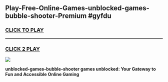 
## Play-Free-Online-Games-unblocked-games-bubble-shooter-Premium #gyfdu
<h3>
<a href="https://premium.freeplayer.one?title=unblocked-games-bubble-shooter&ref=8M">CLICK TO PLAY</a></h3>
<hr>

<h3>
<a href="https://premium.freeplayer.one?title=unblocked-games-bubble-shooter&ref=8M">CLICK 2 PLAY</a>
  
</h3>

<a href="https://premium.freeplayer.one?title=unblocked-games-bubble-shooter&ref=8M"><img src="https://clearcache.store/games.png"></a>


**unblocked-games-bubble-shooter games unblocked: Your Gateway to Fun and Accessible Online Gaming**
